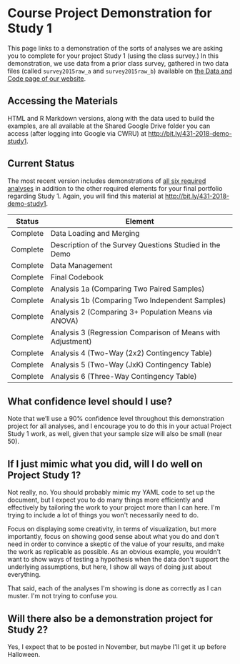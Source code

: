 # Course Project Demonstration for Study 1

This page links to a demonstration of the sorts of analyses we are asking you to complete for your project Study 1 (using the class survey.)  In this demonstration, we use data from a prior class survey, gathered in two data files (called `survey2015raw_a` and `survey2015raw_b`) available on [the Data and Code page of our website](https://github.com/THOMASELOVE/431-2018-data).

## Accessing the Materials

HTML and R Markdown versions, along with the data used to build the examples, are all available at the Shared Google Drive folder you can access (after logging into Google via CWRU) at http://bit.ly/431-2018-demo-study1.

## Current Status

The most recent version includes demonstrations of [all six required analyses](https://thomaselove.github.io/431-2018-project/taskG.html#the-six-required-analyses-for-study-1-1) in addition to the other required elements for your final portfolio regarding Study 1. Again, you will find this material at http://bit.ly/431-2018-demo-study1.

Status   | Element 
-------- | --------------------------------------------------------
Complete | Data Loading and Merging
Complete | Description of the Survey Questions Studied in the Demo
Complete | Data Management
Complete | Final Codebook
Complete | Analysis 1a (Comparing Two Paired Samples)
Complete | Analysis 1b (Comparing Two Independent Samples)
Complete | Analysis 2 (Comparing 3+ Population Means via ANOVA)
Complete | Analysis 3 (Regression Comparison of Means with Adjustment)
Complete | Analysis 4 (Two-Way (2x2) Contingency Table)
Complete | Analysis 5 (Two-Way (JxK) Contingency Table)
Complete | Analysis 6 (Three-Way Contingency Table)

## What confidence level should I use?

Note that we’ll use a 90% confidence level throughout this demonstration project for all analyses, and I encourage you to do this in your actual Project Study 1 work, as well, given that your sample size will also be small (near 50).

## If I just mimic what you did, will I do well on Project Study 1?

Not really, no. You should probably mimic my YAML code to set up the document, but I expect you to do many things more efficiently and effectively by tailoring the work to your project more than I can here. I'm trying to include a lot of things you won't necessarily need to do. 

Focus on displaying some creativity, in terms of visualization, but more importantly, focus on showing good sense about what you do and don't need in order to convince a skeptic of the value of your results, and make the work as replicable as possible. As an obvious example, you wouldn't want to show ways of testing a hypothesis when the data don't support the underlying assumptions, but here, I show all ways of doing just about everything.

That said, each of the analyses I'm showing is done as correctly as I can muster. I'm not trying to confuse you.

## Will there also be a demonstration project for Study 2?

Yes, I expect that to be posted in November, but maybe I'll get it up before Halloween.

